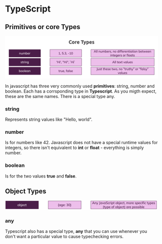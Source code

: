 # TypeScript

## Primitives or core Types

![Core Types](images/222711.png)

In javascript has three very commonly used **primitives**: string, number and boolean. Each has a corrsponding type in **Typescript**. As you migth expect, these are the same names. There is a special type any.

### string

Represents string values like "Hello, world".

### number

Is for numbers like 42. Javascript does not have a special runtime values for integers, so there isn't equivalent to **int** or **float** - everything is simply number.

### boolean

Is for the two values **true** and **false**.

## Object Types

![Objects Types](images/231118.png)

### any

Typescript also has a special type, **any** that you can use whenever you don't want a particular value to cause typechecking errors.
